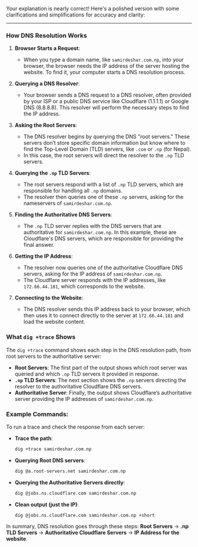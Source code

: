 Your explanation is nearly correct! Here's a polished version with some clarifications and simplifications for accuracy and clarity:

---

### How DNS Resolution Works

1. **Browser Starts a Request**:
   - When you type a domain name, like `samirdeshar.com.np`, into your browser, the browser needs the IP address of the server hosting the website. To find it, your computer starts a DNS resolution process.

2. **Querying a DNS Resolver**:
   - Your browser sends a DNS request to a DNS resolver, often provided by your ISP or a public DNS service like Cloudflare (1.1.1.1) or Google DNS (8.8.8.8). This resolver will perform the necessary steps to find the IP address.

3. **Asking the Root Servers**:
   - The DNS resolver begins by querying the DNS "root servers." These servers don’t store specific domain information but know where to find the Top-Level Domain (TLD) servers, like `.com` or `.np` (for Nepal).
   - In this case, the root servers will direct the resolver to the `.np` TLD servers.

4. **Querying the `.np` TLD Servers**:
   - The root servers respond with a list of `.np` TLD servers, which are responsible for handling all `.np` domains. 
   - The resolver then queries one of these `.np` servers, asking for the nameservers of `samirdeshar.com.np`.

5. **Finding the Authoritative DNS Servers**:
   - The `.np` TLD server replies with the DNS servers that are authoritative for `samirdeshar.com.np`. In this example, these are Cloudflare's DNS servers, which are responsible for providing the final answer.

6. **Getting the IP Address**:
   - The resolver now queries one of the authoritative Cloudflare DNS servers, asking for the IP address of `samirdeshar.com.np`.
   - The Cloudflare server responds with the IP addresses, like `172.66.44.181`, which corresponds to the website.

7. **Connecting to the Website**:
   - The DNS resolver sends this IP address back to your browser, which then uses it to connect directly to the server at `172.66.44.181` and load the website content.

### What `dig +trace` Shows

The `dig +trace` command shows each step in the DNS resolution path, from root servers to the authoritative server:

- **Root Servers**: The first part of the output shows which root server was queried and which `.np` TLD servers it provided in response.
- **`.np` TLD Servers**: The next section shows the `.np` servers directing the resolver to the authoritative Cloudflare DNS servers.
- **Authoritative Server**: Finally, the output shows Cloudflare’s authoritative server providing the IP addresses of `samirdeshar.com.np`.

### Example Commands:

To run a trace and check the response from each server:

- **Trace the path**:
  ```bash
  dig +trace samirdeshar.com.np
  ```

- **Querying Root DNS servers**:
  ```bash
  dig @a.root-servers.net samirdeshar.com.np
  ```

- **Querying the Authoritative Servers directly**:
  ```bash
  dig @jobs.ns.cloudflare.com samirdeshar.com.np
  ```

- **Clean output (just the IP)**:
  ```bash
  dig @jobs.ns.cloudflare.com samirdeshar.com.np +short
  ```

In summary, DNS resolution goes through these steps: **Root Servers** → **.np TLD Servers** → **Authoritative Cloudflare Servers** → **IP Address for the website**.